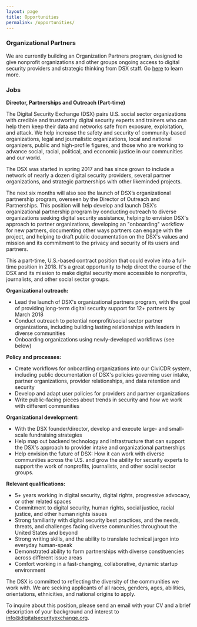 ```yaml
---
layout: page
title: Opportunities
permalink: /opportunities/
---
```


### Organizational Partners

We are currently building an Organization Partners program, designed to give nonprofit organizations and other groups ongoing access to digital security providers and strategic thinking from DSX staff. Go [here](https://www.digitalsecurityexchange.org/partners/) to learn more.

### Jobs

**Director, Partnerships and Outreach (Part-time)**

The Digital Security Exchange (DSX) pairs U.S. social sector organizations with credible and trustworthy digital security experts and trainers who can help them keep their data and networks safe from exposure, exploitation, and attack. We help increase the safety and security of community-based organizations, legal and journalistic organizations, local and national organizers, public and high-profile figures, and those who are working to advance social, racial, political, and economic justice in our communities and our world.

The DSX was started in spring 2017 and has since grown to include a network of nearly a dozen digital security providers, several partner organizations, and strategic partnerships with other likeminded projects.

The next six months will also see the launch of DSX’s organizational partnership program, overseen by the Director of Outreach and Partnerships. This position will help develop and launch DSX’s organizational partnership program by conducting outreach to diverse organizations seeking digital security assistance, helping to envision DSX's approach to partner organizations, developing an "onboarding" workflow for new partners, documenting other ways partners can engage with the project, and helping to draft public documentation on the DSX's values and mission and its commitment to the privacy and security of its users and partners.

This a part-time, U.S.-based contract position that could evolve into a full-time position in 2018. It's a great opportunity to help direct the course of the DSX and its mission to make digital security more accessible to nonprofits, journalists, and other social sector groups.

**Organizational outreach:**

* Lead the launch of DSX's organizational partners program, with the goal of providing long-term digital security support for 12+ partners by March 2018
* Conduct outreach to potential nonprofit/social sector partner organizations, including building lasting relationships with leaders in diverse communities
* Onboarding organizations using newly-developed workflows (see below)

**Policy and processes:**

* Create workflows for onboarding organizations into our CiviCDR system, including public documentation of DSX's policies governing user intake, partner organizations, provider relationships, and data retention and security
* Develop and adapt user policies for providers and partner organizations
* Write public-facing pieces about trends in security and how we work with different communities

**Organizational development:**

* With the DSX founder/director, develop and execute large- and small-scale fundraising strategies
* Help map out backend technology and infrastructure that can support the DSX's approach to provider intake and organizational partnerships
* Help envision the future of DSX: How it can work with diverse communities across the U.S. and grow the ability for security experts to support the work of nonprofits, journalists, and other social sector groups.

**Relevant qualifications:**

* 5+ years working in digital security, digital rights, progressive advocacy, or other related spaces
* Commitment to digital security, human rights, social justice, racial justice, and other human rights issues
* Strong familiarity with digital security best practices, and the needs, threats, and challenges facing diverse communities throughout the United States and beyond
* Strong writing skills, and the ability to translate technical jargon into everyday human-speak
* Demonstrated ability to form partnerships with diverse constituencies across different issue areas
* Comfort working in a fast-changing, collaborative, dynamic startup environment

The DSX is committed to reflecting the diversity of the communities we work with. We are seeking applicants of all races, genders, ages, abilities, orientations, ethnicities, and national origins to apply.

To inquire about this position, please send an email with your CV and a brief description of your background and interest to <a href="mailto:info@digitalsecurityexchange.org">info@digitalsecurityexchange.org</a>.
